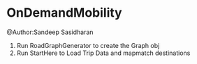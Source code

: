 # OnDemandMobility

@Author:Sandeep Sasidharan

1. Run RoadGraphGenerator to create the Graph obj
2. Run StartHere to Load Trip Data and mapmatch destinations